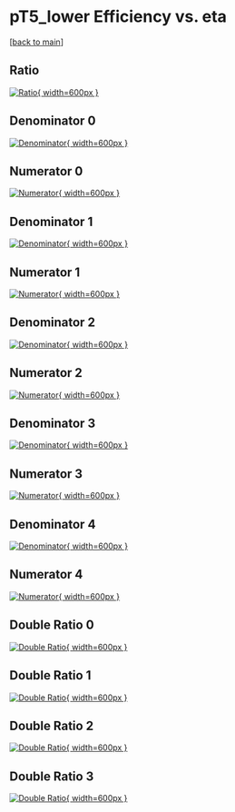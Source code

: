 # pT5_lower Efficiency vs. eta

[[back to main](./)]



## Ratio

[![Ratio](../mtv/var/pT5_lower_xtr_211_-1_eff_eta.png){ width=600px }](../mtv/var/pT5_lower_xtr_211_-1_eff_eta.pdf)

## Denominator 0

[![Denominator](../mtv/den/pT5_lower_xtr_211_-1_eff_eta_den0.png){ width=600px }](../mtv/den/pT5_lower_xtr_211_-1_eff_eta_den0.pdf)

## Numerator 0

[![Numerator](../mtv/num/pT5_lower_xtr_211_-1_eff_eta_num0.png){ width=600px }](../mtv/num/pT5_lower_xtr_211_-1_eff_eta_num0.pdf)

## Denominator 1

[![Denominator](../mtv/den/pT5_lower_xtr_211_-1_eff_eta_den1.png){ width=600px }](../mtv/den/pT5_lower_xtr_211_-1_eff_eta_den1.pdf)

## Numerator 1

[![Numerator](../mtv/num/pT5_lower_xtr_211_-1_eff_eta_num1.png){ width=600px }](../mtv/num/pT5_lower_xtr_211_-1_eff_eta_num1.pdf)

## Denominator 2

[![Denominator](../mtv/den/pT5_lower_xtr_211_-1_eff_eta_den2.png){ width=600px }](../mtv/den/pT5_lower_xtr_211_-1_eff_eta_den2.pdf)

## Numerator 2

[![Numerator](../mtv/num/pT5_lower_xtr_211_-1_eff_eta_num2.png){ width=600px }](../mtv/num/pT5_lower_xtr_211_-1_eff_eta_num2.pdf)

## Denominator 3

[![Denominator](../mtv/den/pT5_lower_xtr_211_-1_eff_eta_den3.png){ width=600px }](../mtv/den/pT5_lower_xtr_211_-1_eff_eta_den3.pdf)

## Numerator 3

[![Numerator](../mtv/num/pT5_lower_xtr_211_-1_eff_eta_num3.png){ width=600px }](../mtv/num/pT5_lower_xtr_211_-1_eff_eta_num3.pdf)

## Denominator 4

[![Denominator](../mtv/den/pT5_lower_xtr_211_-1_eff_eta_den4.png){ width=600px }](../mtv/den/pT5_lower_xtr_211_-1_eff_eta_den4.pdf)

## Numerator 4

[![Numerator](../mtv/num/pT5_lower_xtr_211_-1_eff_eta_num4.png){ width=600px }](../mtv/num/pT5_lower_xtr_211_-1_eff_eta_num4.pdf)

## Double Ratio 0

[![Double Ratio](../mtv/ratio/pT5_lower_xtr_211_-1_eff_eta_ratio0.png){ width=600px }](../mtv/ratio/pT5_lower_xtr_211_-1_eff_eta_ratio0.pdf)

## Double Ratio 1

[![Double Ratio](../mtv/ratio/pT5_lower_xtr_211_-1_eff_eta_ratio1.png){ width=600px }](../mtv/ratio/pT5_lower_xtr_211_-1_eff_eta_ratio1.pdf)

## Double Ratio 2

[![Double Ratio](../mtv/ratio/pT5_lower_xtr_211_-1_eff_eta_ratio2.png){ width=600px }](../mtv/ratio/pT5_lower_xtr_211_-1_eff_eta_ratio2.pdf)

## Double Ratio 3

[![Double Ratio](../mtv/ratio/pT5_lower_xtr_211_-1_eff_eta_ratio3.png){ width=600px }](../mtv/ratio/pT5_lower_xtr_211_-1_eff_eta_ratio3.pdf)

